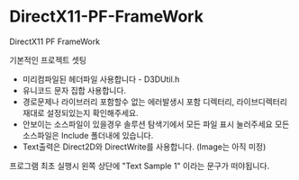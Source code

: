 # DirectX11-PF-FrameWork
DirectX11 PF FrameWork

기본적인 프로젝트 셋팅
 - 미리컴파일된 헤더파일 사용합니다 - D3DUtil.h
 - 유니코드 문자 집합 사용합니다.
 - 경로문제나 라이브러리 포함할수 없는 에러발생시 포함 디렉터리, 라이브디렉터리 재대로 설정되있는지 확인해주세요.
 - 안보이는 소스파일이 있을경우 솔루션 탐색기에서 모든 파일 표시 눌러주세요 모든소스파일은 Include 폴더내에 있습니다.
 - Text출력은 Direct2D와 DirectWrite를 사용합니다. (Image는 아직 미정)
 
프로그램 최초 실행시 왼쪽 상단에 "Text Sample 1" 이라는 문구가 떠야됩니다.
